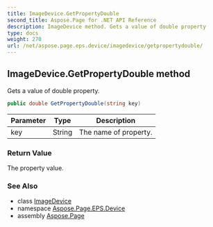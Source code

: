 ```yaml
---
title: ImageDevice.GetPropertyDouble
second_title: Aspose.Page for .NET API Reference
description: ImageDevice method. Gets a value of double property
type: docs
weight: 270
url: /net/aspose.page.eps.device/imagedevice/getpropertydouble/
---
```

## ImageDevice.GetPropertyDouble method

Gets a value of double property.

```csharp
public double GetPropertyDouble(string key)
```

| Parameter | Type | Description |
| --- | --- | --- |
| key | String | The name of property. |

### Return Value

The property value.

### See Also

* class [ImageDevice](../)
* namespace [Aspose.Page.EPS.Device](../../imagedevice/)
* assembly [Aspose.Page](../../../)


